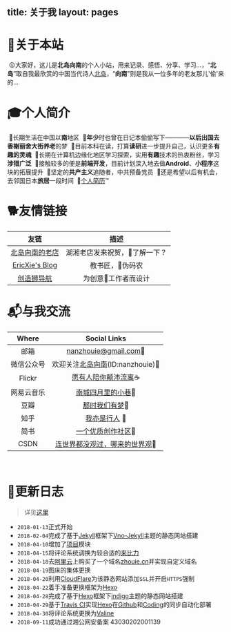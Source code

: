 title: 关于我
layout: pages
---

# 🗽关于本站

&nbsp;😛大家好，这儿是**北岛向南**的个人小站，用来记录、感悟、分享、学习...，“**北岛**”取自我最欣赏的中国当代诗人[北岛](https://zh.wikipedia.org/wiki/%E5%8C%97%E5%B2%9B_(%E8%AF%97%E4%BA%BA))，“**向南**”则是我从一位多年的老友那儿'偷'来的...


# 🎓个人简介

&nbsp;🔹长期生活在中国以**南**地区
&nbsp;🔹**年少**时也曾在日记本偷偷写下————**以后出国去香榭丽舍大街养老**的梦
&nbsp;🔹目前本科在读，打算**读研**进一步提升自己，认识更多**有趣的灵魂**
&nbsp;🔹长期在计算机边缘化地区学习探索，实用**有趣**技术的热衷粉丝，学习**涉猎广泛**
&nbsp;🔹接触较多的便是**前端开发**，目前计划深入地去做**Android**、**小程序**这块的拓展提升
&nbsp;🔹坚定的**共产主义**追随者，中共预备党员
&nbsp;🔹还是希望以后有机会，去邻国日本**旅居**一段时间
&nbsp;🔖[个人简历](https://zhouie.cn/zhouie.cn-blog.pdf)™


# 🐕友情链接

| 	友链 	| 	描述 	|
|	:--:	|	:--:	|
| [北岛向南的老店](https://javef.github.io/)	 | 湖湘老店发来祝贺，🔞了解一下？ |
| [EricXie's Blog](http://ericxie.coding.me/)| 教书匠，👨伪码农 |
| [创造狮导航](http://chuangzaoshi.com/)		 | 为创意🎨工作者而设计 |


# 📬与我交流

| Where | Social Links |
| :--:			| :--:|
| 邮箱	 		| <nanzhouie@gmail.com>🍦 |
| 微信公众号		| 欢迎关注[北岛向南](http://parov0k9s.bkt.clouddn.com/img/share/%E5%8C%97%E5%B2%9B%E5%90%91%E5%8D%97.png)(ID:nanzhouie)🍟 |
| Flickr 		| [愿有人陪你颠沛流离](https://www.flickr.com/photos/nanzhouie/)☕ |
| 网易云音乐 	| [南城四月里的小巷](http://music.163.com/#/user/home?id=426481614)🍩 |
| 豆瓣			| [那时我们有梦](https://www.douban.com/people/jave_f/)🍰 |
| 知乎			| [我亦是行人](https://www.zhihu.com/people/jave_f/activities) 🍇|
| 简书 			| [一个优质创作社区](https://www.jianshu.com/u/003b6aa1939d)🍒 |
| CSDN			| [连世界都没观过，哪来的世界观](https://blog.csdn.net/jave_f)🍔 |

​
# 📝更新日志

> 详见[这里](https://zhouie.cn/posts/201804271/)

* `2018-01-13`正式开始
* `2018-02-04`完成了基于[Jekyll](https://www.jekyll.com.cn/)框架下[Vno-Jekyll](https://github.com/onevcat/vno-jekyll)主题的静态网站搭建
* `2018-04-10`增加了[项目](https://javef.github.io/project)模块
* `2018-04-15`将评论系统调换为较合适的[来比力](https://livere.com/)
* `2018-04-18`去[阿里云](https://cn.aliyun.com/)上购买了一个域名[zhouie.cn](https://zhouie.cn/)并实现自定义域名
* `2018-04-19`图床的集体更换
* `2018-04-20`利用[CloudFlare](https://www.cloudflare.com/)为该静态网站添加`SSL`并开启`HTTPS`强制
* `2018-04-22`着手准备更换框架为[Hexo](https://hexo.io/zh-cn/)
* `2018-04-28`完成了基于[Hexo](https://hexo.io/zh-cn/)框架下[indigo](https://github.com/yscoder/hexo-theme-indigo)主题的静态网站搭建
* `2018-04-29`基于[Travis CI](https://www.travis-ci.org/)实现[Hexo](https://hexo.io/zh-cn/)在[Github](https://github.com/)和[Coding](https://coding.net/)的同步自动化部署
* `2018-04-30`将评论系统更换为[Valine](https://valine.js.org/)
* `2018-09-11`成功通过湘公网安备案 43030202001139